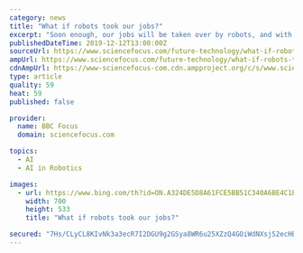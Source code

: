 ```yaml
---
category: news
title: "What if robots took our jobs?"
excerpt: "Soon enough, our jobs will be taken over by robots, and with artificial intelligence (AI) infiltrating every aspect of our lives, plans are being made for a post-work era. But without a regular routine and a wage, will we slump into sofa-ridden despair, live a life of leisure, or – just maybe – find time to solve the climate crisis?"
publishedDateTime: 2019-12-12T13:00:00Z
sourceUrl: https://www.sciencefocus.com/future-technology/what-if-robots-took-our-jobs/
ampUrl: https://www.sciencefocus.com/future-technology/what-if-robots-took-our-jobs/amp/
cdnAmpUrl: https://www-sciencefocus-com.cdn.ampproject.org/c/s/www.sciencefocus.com/future-technology/what-if-robots-took-our-jobs/amp/
type: article
quality: 59
heat: 59
published: false

provider:
  name: BBC Focus
  domain: sciencefocus.com

topics:
  - AI
  - AI in Robotics

images:
  - url: https://www.bing.com/th?id=ON.A324DE5D8A61FCE5BB51C340A6BE4C1E
    width: 700
    height: 533
    title: "What if robots took our jobs?"

secured: "7Hs/CLyCL8KIvNk3a3ecR7I2DGU9g2GSya8WR6u25XZzQ4GOiWdNXsjS2ecHBebR8ZeR22b3rKLGJyplmvsUqNtmLqVsiNjIpKYYHMTYgMBKAFHt6mFUqc29whlGtyGzHfmnlQSG0/7zHX0TG4wu2Ble73Oe2Dvsx4m4mPY+l3vZOrNM/g+2S7rM7fPLT3JwJNUpouemL3P3nwzPFPpc6I3l6ed/V/y68vdMRRGKG3A+6JGeJu1OGj/xoIrDEojacTY3sgX/JP+UVXkDNhE0Bw==;/jsWKcbFVFbGjSlDmZv5Sg=="
---
```


